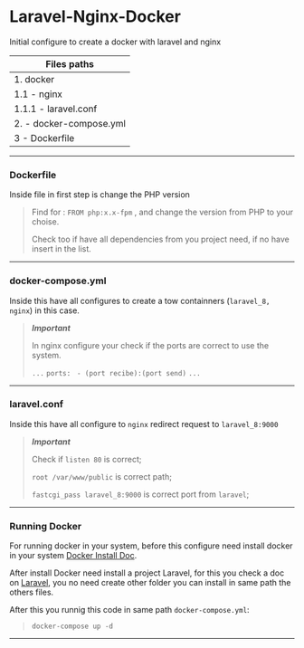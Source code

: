 
# Laravel-Nginx-Docker

Initial configure to create a docker with laravel and nginx

|Files paths|
|----------|
|1.  docker|
|1.1 - nginx|
|1.1.1 - laravel.conf|
|2. - docker-compose.yml|
|3  - Dockerfile|
-------------- 

### Dockerfile
Inside file in first step is change the PHP version

> Find for : `FROM php:x.x-fpm` , and change the version from PHP to your choise.
> 
> Check too if have all dependencies from you project need, if no have insert in the list.
>
_____
 
### docker-compose.yml
Inside this have all configures to create a tow containners (`laravel_8, nginx`) in this case.

> ***Important*** 
>
> In nginx configure your check if the ports are correct to use the system.
>
> `...`
> `ports:`
>  ` - (port recibe):(port send)`
>  `...`
>
____
### laravel.conf

Inside this have all configure to `nginx` redirect request to `laravel_8:9000` 

>***Important***
>
> Check if `listen 80` is correct;
>
>  `root /var/www/public` is correct path;
>
>  `fastcgi_pass laravel_8:9000` is correct port from `laravel`;
>
_____________

### Running Docker

For running docker in your system, before this configure need install docker in your system [Docker Install Doc](https://docs.docker.com/engine/install/ubuntu/). 

After install Docker need install a project Laravel, for this you check a doc on [Laravel](https://laravel.com/docs/10.x/installation), you no need create other folder you can install in same path the others files. 

After this you runnig this code in same path `docker-compose.yml`:
>
> `docker-compose up -d`
>
_____
